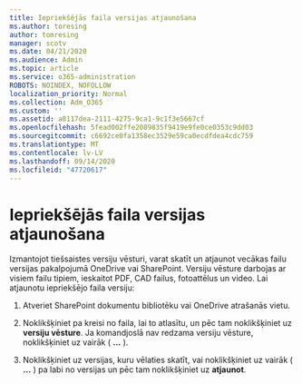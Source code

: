 ```yaml
---
title: Iepriekšējās faila versijas atjaunošana
ms.author: toresing
author: tomresing
manager: scotv
ms.date: 04/21/2020
ms.audience: Admin
ms.topic: article
ms.service: o365-administration
ROBOTS: NOINDEX, NOFOLLOW
localization_priority: Normal
ms.collection: Adm_O365
ms.custom: ''
ms.assetid: a8117dea-2111-4275-9ca1-9c1f3e5667cf
ms.openlocfilehash: 5fead002ffe2089835f9419e9fe0ce0353c9dd03
ms.sourcegitcommit: c6692ce0fa1358ec3529e59ca0ecdfdea4cdc759
ms.translationtype: MT
ms.contentlocale: lv-LV
ms.lasthandoff: 09/14/2020
ms.locfileid: "47720617"
---
```

# <a name="restore-a-previous-file-version"></a>Iepriekšējās faila versijas atjaunošana

Izmantojot tiešsaistes versiju vēsturi, varat skatīt un atjaunot vecākas failu versijas pakalpojumā OneDrive vai SharePoint. Versiju vēsture darbojas ar visiem failu tipiem, ieskaitot PDF, CAD failus, fotoattēlus un video. Lai atjaunotu iepriekšējo faila versiju:
  
1. Atveriet SharePoint dokumentu bibliotēku vai OneDrive atrašanās vietu.
    
2. Noklikšķiniet pa kreisi no faila, lai to atlasītu, un pēc tam noklikšķiniet uz **versiju vēsture**. Ja komandjoslā nav redzama versiju vēsture, noklikšķiniet uz vairāk ( **...** ). 
    
3. Noklikšķiniet uz versijas, kuru vēlaties skatīt, vai noklikšķiniet uz vairāk ( **...** ) pa labi no versijas un pēc tam noklikšķiniet uz **atjaunot**.
    

